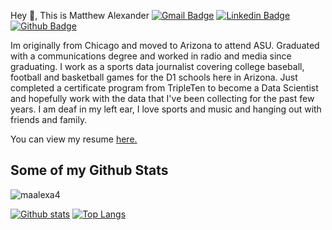  Hey 👋, This is Matthew Alexander
[![Gmail Badge](https://img.shields.io/badge/-maalexa4@asu.edu-c14438?style=flat&logo=Gmail&logoColor=white&link=mailto:maalexa4@asu.edu)](mailto:maalexa4@asu.edu) 
[![Linkedin Badge](https://img.shields.io/badge/-www.linkedin.com/in/matthew-ari-alexander-0072b1?style=flat&logo=Linkedin&logoColor=white&link=https://www.linkedin.com/in/www.linkedin.com/in/matthew-ari-alexander/)](https://www.linkedin.com/in/www.linkedin.com/in/matthew-ari-alexander/) [![Github Badge](https://img.shields.io/badge/-maalexa4-grey?style=flat&logo=github&logoColor=white&link=https://github.com/maalexa4/)](https://www.github.com/maalexa4/) <p align='left'>Im originally from Chicago and moved to Arizona to attend ASU. Graduated with a communications degree and worked in radio and media since graduating. I work as a sports data journalist covering college baseball, football and basketball games for the D1 schools here in Arizona. Just completed a certificate program from TripleTen to become a Data Scientist and hopefully work with the data that I've been collecting for the past few years. I am deaf in my left ear, I love sports and music and hanging out with friends and family. </p><p align='left'> You can view my resume <a href='https://drive.google.com/drive/folders/1CbrcOlGsni_zKXHkpu0x6A2-_mjof0cj ' target=_blank><u>here</u>.</a></p>
## Some of my Github Stats
<p align=left> <img src=https://komarev.com/ghpvc/?username=maalexa4 alt=maalexa4 /> </p>

[![Github stats](https://github-readme-stats.vercel.app/api?username=maalexa4&show_icons=true&include_all_commits=true)](https://github.com/maalexa4/github-readme-stats)
[![Top Langs](https://github-readme-stats.vercel.app/api/top-langs/?username=maalexa4&layout=compact)](https://github.com/maalexa4/github-readme-stats)



